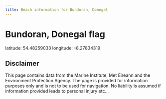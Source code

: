 ```yaml
---
title: Beach information for Bundoran, Donegal
---
```

# Bundoran, Donegal <span class="material-icons blue-flag">flag</span>

<div class="location-info">latitude: 54.48259033 longitude: -8.27834319</div>
<div class="met-eireann-warnings"></div>
<div></div>

## Disclaimer

This page contains data from the Marine Institute, 
Met Eireann and the Environment Protection Agency. The page is provided for
information purposes only and is not to be used for navigation. No liability 
is assumed if information provided leads to personal injury etc...